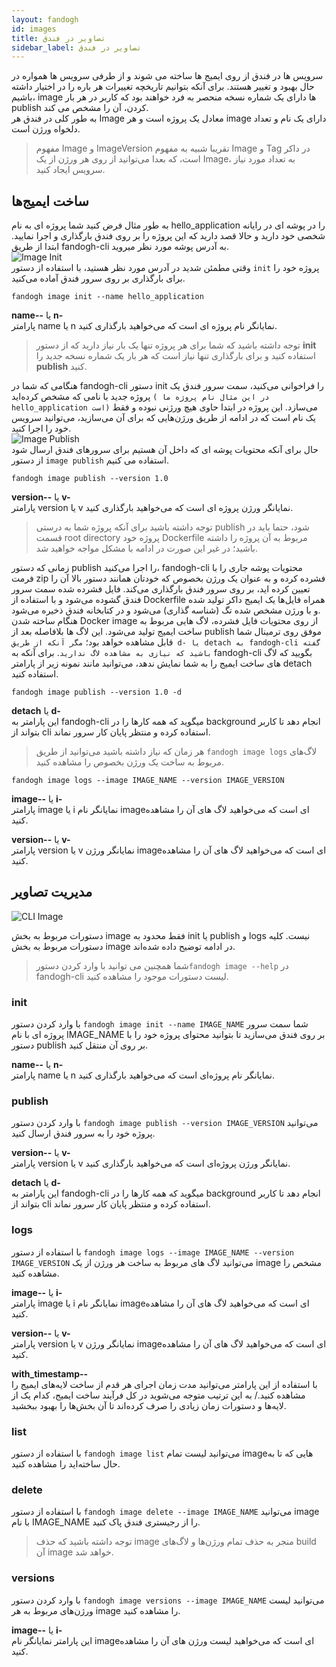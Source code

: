 ```yaml
---
layout: fandogh
id: images
title: تصاویر در فندق
sidebar_label: تصاویر در فندق
---
```

سرویس ها در فندق از روی ایمیج ها ساخته می شوند و از طرفی سرویس ها همواره در حال بهبود و تغییر هستند. برای آنکه بتوانیم تاریخچه تغییرات هر باره را در اختیار داشته باشیم، image ها دارای یک شماره نسخه منحصر به فرد خواهند بود که کاربر در هر بار publish کردن، آن را مشخص می کند.\
به طور کلی در فندق هر Image معادل یک پروژه است و هر image  دارای یک نام و تعداد دلخواه ورژن است.

>مفهوم Image و ImageVersion تقریبا شبیه به مفهوم Image و Tag در داکر است، که بعدا می‌توانید از روی هر ورژن از یک Image، به تعداد مورد نیاز سرویس ایجاد کنید.

## ساخت ایمیج‌ها
به طور مثال فرض کنید شما پروژه ای به نام hello_application را در پوشه ای در رایانه شخصی خود دارید و حالا قصد دارید که این پروژه را بر روی فندق بارگذاری و اجرا نمایید. ابتدا از طریق fandogh-cli به آدرس پوشه مورد نظر میروید.
<br>
![Image Init](/img/docs/image-init.png "Image Init")
<br>
وقتی مطمئن شدید در آدرس مورد نظر هستید، با استفاده از دستور ‍‍‍`init` پروژه خود را برای بارگذاری بر روی سرور فندق آماده می‌کنید.
```
fandogh image init --name hello_application
```
**name--** یا **n-**\
پارامتر name یا n نمایانگر نام پروژه ای است که می‌خواهید بارگذاری کنید.
<br>

> توجه داشته باشید که شما برای هر پروژه تنها یک بار نیاز دارید که از دستور **init** استفاده کنید و برای بارگذاری تنها نیاز است که هر بار یک شماره  نسخه جدید را **publish** کنید.

هنگامی که شما در fandogh-cli دستور init را فراخوانی می‌کنید، سمت سرور فندق یک پروژه جدید با نامی که مشخص کرده‌اید `( در این مثال نام پروژه ما hello_application است)` می‌سازد. این پروژه در ابتدا حاوی هیچ ورژنی نبوده و فقط یک نام است که در ادامه از طریق ورژن‌هایی که برای آن می‌سازید، می‌توانید سرویس خود را اجرا کنید. 
<br>
![Image Publish](/img/docs/image-publish.png "Image Publish")
<br>
حال برای آنکه محتویات پوشه ای که داخل آن هستیم برای سرورهای فندق ارسال شود از دستور `image publish` استفاده می کنیم.
```
fandogh image publish --version 1.0
```
**version--** یا **v-**\
پارامتر version یا v نمایانگر ورژن پروژه ای است که می‌خواهید بارگذاری کنید.
<br>

> توجه داشته باشید برای آنکه پروژه شما به درستی publish شود، حتما باید در قسمت root directory پروژه خود Dockerfile مربوط به آن پروژه را داشته باشید؛ در غیر این صورت در ادامه با مشکل مواجه خواهید شد.

زمانی که دستور publish را اجرا می‌کنید، fandogh-cli محتویات پوشه جاری را با فرمت zip فشرده کرده و به عنوان یک ورژن بخصوص که خودتان همانند دستور بالا آن را تعیین کرده اید، بر روی سرور فندق بارگذاری می‌کند. فایل فشرده شده سمت سرور فندق گشوده می‌شود و با استفاده از Dockerfile همراه فایل‌ها یک ایمیج داکر تولید شده و با ورژن مشخص شده تگ (شناسه گذاری) می‌شود و در کتابخانه فندق ذخیره می‌شود. \
هنگام ساخته شدن Docker image از روی محتویات فایل فشرده، لاگ هایی مربوط به ساخت ایمیج تولید می‌شود. این لاگ ها بلافاصله بعد از publish موفق روی ترمینال شما قابل مشاهده خواهد بود؛ `مگر آنکه از طریق d- یا detach به fandogh-cli گفته باشید که نیازی به مشاهده لاگ ندارید`.
برای آنکه به fandogh-cli بگویید که لاگ های ساخت ایمیج را به شما نمایش ندهد، می‌توانید مانند نمونه زیر از پارامتر detach استفاده کنید.
```
fandogh image publish --version 1.0 -d
```
**detach** یا **d-**\
این پارامتر به fandogh-cli میگوید که همه کارها را در background انجام دهد تا کاربر بتواند از cli استفاده کرده و منتظر پایان کار سرور نماند.
<br>

>هر زمان که نیاز داشته باشید می‌توانید از طریق `fandogh image logs` لاگ‌های مربوط به ساخت یک ورژن بخصوص را مشاهده کنید.
```
fandogh image logs --image IMAGE_NAME --version IMAGE_VERSION
```
**image--** یا **i-**\
پارامتر image یا i نمایانگر نام imageای است که می‌خواهید لاگ های آن را مشاهده کنید.

**version--** یا **v-**\
پارامتر version یا v نمایانگر ورژن imageای است که می‌خواهید لاگ های آن را مشاهده کنید.


## مدیریت تصاویر
![ CLI Image](/img/docs/cli_image.png "CLI Image")

دستورات مربوط به بخش image فقط محدود به init یا publish و logs نیست. کلیه دستورات مربوط به بخش image در ادامه توضیح داده شده‌اند.

>شما همچنین می توانید با وارد کردن دستور`fandogh image --help`  در fandogh-cli لیست دستورات موجود را مشاهده کنید.

### init
با وارد کردن دستور `fandogh image init --name IMAGE_NAME` شما سمت سرور پروژه ای با نام IMAGE_NAME بر روی فندق می‌سازید تا بتوانید محتوای پروژه خود را با دستور publish بر روی آن منتقل کنید.

**name--** یا **n-**\
پارامتر name یا n نمایانگر نام پروژه‌ای است که می‌خواهید بارگذاری کنید.

### publish
با وارد کردن دستور `fandogh image publish --version IMAGE_VERSION` می‌توانید پروژه خود را به سرور فندق ارسال کنید.

**version--** یا **v-**\
پارامتر version یا v نمایانگر ورژن پروژه‌ای است که می‌خواهید بارگذاری کنید.

**detach** یا **d-**\
این پارامتر به fandogh-cli میگوید که همه کارها را در background انجام دهد تا کاربر بتواند از cli استفاده کرده و منتظر پایان کار سرور نماند.

### logs
با استفاده از دستور `fandogh image logs --image IMAGE_NAME --version IMAGE_VERSION` می‌توانید لاگ های مربوط به ساخت هر ورژن از یک image مشخص را مشاهده کنید.

**image--** یا **i-**\
پارامتر image یا i نمایانگر نام imageای است که می‌خواهید لاگ های آن را مشاهده کنید.

**version--** یا **v-** \
پارامتر version یا v نمایانگر ورژن imageای است که می‌خواهید لاگ های آن را مشاهده کنید.

**with_timestamp--** \
با استفاده از این پارامتر می‌توانید مدت زمان اجرای هر قدم از ساخت لایه‌های ایمیج را مشاهده کنید./
به این ترتیب متوجه می‌شوید در کل فرآیند ساخت ایمیج، کدام یک از لایه‌ها و دستورات زمان زیادی را صرف کرده‌اند تا آن‌ بخش‌ها را بهبود ببخشید.

### list
با استفاده از دستور `fandogh image list` می‌توانید لیست تمام imageهایی که تا به حال ساخته‌اید را مشاهده کنید.

### delete
با استفاده از دستور `fandogh image delete --image IMAGE_NAME` می‌توانید image با نام IMAGE_NAME را از رجیستری فندق پاک کنید.

>  توجه داشته باشید که حذف image منجر به حذف تمام ورژن‌ها و لاگ‌های build آن image خواهد شد.

### versions
با وارد کردن دستور `fandogh image versions --image IMAGE_NAME` می‌توانید لیست ورژن‌های مربوط به هر image را مشاهده کنید.

**image--** یا **i-** \
این پارامتر نمایانگر نام imageای است که می‌خواهید لیست ورژن های آن را مشاهده کنید.
